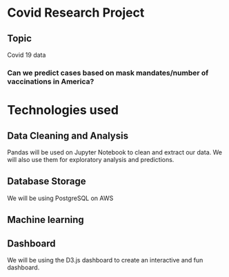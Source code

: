 # Covid Research Project

## Topic

Covid 19 data 
### Can we predict cases based on mask mandates/number of vaccinations in America? 


# Technologies used 
## Data Cleaning and Analysis
Pandas will be used on Jupyter Notebook to clean and extract our data. We will also use them for exploratory analysis and predictions. 

## Database Storage 
We will be using PostgreSQL on AWS 

## Machine learning


## Dashboard 
We will be using the D3.js dashboard to create an interactive and fun dashboard. 
